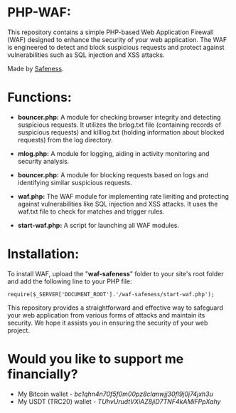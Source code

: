 # PHP-WAF:
This repository contains a simple PHP-based Web Application Firewall (WAF) designed to enhance the security of your web application. The WAF is engineered to detect and block suspicious requests and protect against vulnerabilities such as SQL injection and XSS attacks. 

Made by [Safeness](https://safeness.su).

# Functions:
- **bouncer.php:** A module for checking browser integrity and detecting suspicious requests. It utilizes the brlog.txt file (containing records of suspicious requests) and killlog.txt (holding information about blocked requests) from the log directory.

- **mlog.php:** A module for logging, aiding in activity monitoring and security analysis.

- **bouncer.php:** A module for blocking requests based on logs and identifying similar suspicious requests.

- **waf.php:** The WAF module for implementing rate limiting and protecting against vulnerabilities like SQL injection and XSS attacks. It uses the waf.txt file to check for matches and trigger rules.

- **start-waf.php:** A script for launching all WAF modules.

# Installation:
To install WAF, upload the "**waf-safeness**" folder to your site's root folder and add the following line to your PHP file:

    require($_SERVER['DOCUMENT_ROOT'].'/waf-safeness/start-waf.php');

This repository provides a straightforward and effective way to safeguard your web application from various forms of attacks and maintain its security. We hope it assists you in ensuring the security of your web project.

# Would you like to support me financially?
* My Bitcoin wallet - *bc1qhn4n70f5f0m00pz8clanwjj30fl9j0j74jxh3u*
* My USDT (TRC20) wallet - *TUhvUrudtVXiAZ8jiD7TNF4kAMiFPpXahy*
